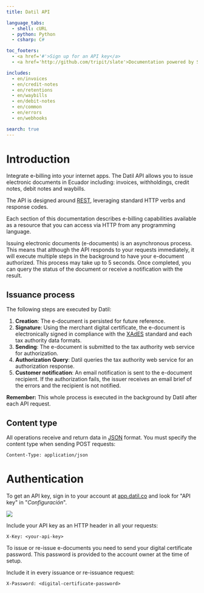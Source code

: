 ```yaml
---
title: Datil API

language_tabs:
  - shell: cURL
  - python: Python
  - csharp: C#

toc_footers:
  - <a href='#'>Sign up for an API key</a>
  - <a href='http://github.com/tripit/slate'>Documentation powered by Slate</a>

includes:
  - en/invoices
  - en/credit-notes
  - en/retentions
  - en/waybills
  - en/debit-notes
  - en/common
  - en/errors
  - en/webhooks

search: true
---
```


# Introduction

Integrate e-billing into your internet apps. The Datil API allows you to issue electronic documents in Ecuador including: invoices, withholdings, credit notes, debit notes and waybills.

The API is designed around [REST](http://en.wikipedia.org/wiki/Representational_State_Transfer), leveraging standard HTTP verbs and response codes.

Each section of this documentation describes e-billing capabilities available as a resource that you can access via HTTP from any programming language.

Issuing electronic documents (e-documents) is an asynchronous process. This means that although the API responds to your requests immediately, it will execute multiple steps in the background to have your e-document authorized. This process may take up to 5 seconds. Once completed, you can query the status of the document or receive a notification with the result.

## Issuance process

The following steps are executed by Datil:

1. __Creation__: The e-document is persisted for future reference.
2. __Signature__: Using the merchant digital certificate, the e-document is electronically signed in compliance with the [XAdES](https://www.w3.org/TR/XAdES/) standard and each tax authority data formats.
3. __Sending__: The e-document is submitted to the tax authority web service for authorization.
4. __Authorization Query__: Datil queries the tax authority web service for an authorization response.
5. __Customer notification__: An email notification is sent to the e-document recipient. If the authorization fails, the issuer receives an email brief of the errors and the recipient is not notified.

<aside class="notice">
<strong>Remember:</strong> This whole process is executed in the background by Datil after each API request.
</aside>

## Content type

All operations receive and return data in [JSON](http://www.json.org/) format. You must specify the content type when sending POST requests:

`Content-Type: application/json`

# Authentication

To get an API key, sign in to your account at
[app.datil.co](https://app.datil.co) and look for "API key" in "_Configuración_".

<img src="/images/datil-py-blurred-api-key.png">

Include your API key as an HTTP header in all your requests:

`X-Key: <your-api-key>`

To issue or re-issue e-documents you need to send your digital certificate password. This password is provided to the account owner at the time of setup.

Include it in every issuance or re-issuance request:

`X-Password: <digital-certificate-password>`

